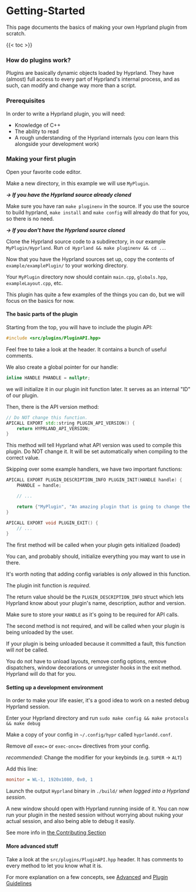 # Getting-Started

This page documents the basics of making your own Hyprland plugin from scratch.

\{{< toc >\}}

### How do plugins work?

Plugins are basically dynamic objects loaded by Hyprland. They have (almost) full access to every part of Hyprland's internal process, and as such, can modify and change way more than a script.

### Prerequisites

In order to write a Hyprland plugin, you will need:

* Knowledge of C++
* The ability to read
* A rough understanding of the Hyprland internals (you _can_ learn this alongside your development work)

### Making your first plugin

Open your favorite code editor.

Make a new directory, in this example we will use `MyPlugin`.

_**→ If you have the Hyprland source already cloned**_

Make sure you have ran `make pluginenv` in the source. If you use the source to build hyprland, `make install` and `make config` will already do that for you, so there is no need.

_**→ If you don't have the Hyprland source cloned**_

Clone the Hyprland source code to a subdirectory, in our example `MyPlugin/Hyprland`. Run `cd Hyprland && make pluginenv && cd ..`.

Now that you have the Hyprland sources set up, copy the contents of `example/examplePlugin/` to your working directory.

Your `MyPlugin` directory now should contain `main.cpp`, `globals.hpp`, `exampleLayout.cpp`, etc.

This plugin has quite a few examples of the things you can do, but we will focus on the basics for now.

#### The basic parts of the plugin

Starting from the top, you will have to include the plugin API:

```cpp
#include <src/plugins/PluginAPI.hpp>
```

Feel free to take a look at the header. It contains a bunch of useful comments.

We also create a global pointer for our handle:

```cpp
inline HANDLE PHANDLE = nullptr;
```

we will initialize it in our plugin init function later. It serves as an internal "ID" of our plugin.

Then, there is the API version method:

```cpp
// Do NOT change this function.
APICALL EXPORT std::string PLUGIN_API_VERSION() {
    return HYPRLAND_API_VERSION;
}
```

This method will tell Hyprland what API version was used to compile this plugin. Do NOT change it. It will be set automatically when compiling to the correct value.

Skipping over some example handlers, we have two important functions:

```cpp
APICALL EXPORT PLUGIN_DESCRIPTION_INFO PLUGIN_INIT(HANDLE handle) {
    PHANDLE = handle;

    // ...

    return {"MyPlugin", "An amazing plugin that is going to change the world!", "Me", "1.0"};
}

APICALL EXPORT void PLUGIN_EXIT() {
    // ...
}
```

The first method will be called when your plugin gets initialized (loaded)

You can, and probably should, initialize everything you may want to use in there.

It's worth noting that adding config variables is _only_ allowed in this function.

The plugin init function is _required_.

The return value should be the `PLUGIN_DESCRIPTION_INFO` struct which lets Hyprland know about your plugin's name, description, author and version.

Make sure to store your `HANDLE` as it's going to be required for API calls.

The second method is not required, and will be called when your plugin is being unloaded by the user.

If your plugin is being unloaded because it committed a fault, this function will _not_ be called.

You do not have to unload layouts, remove config options, remove dispatchers, window decorations or unregister hooks in the exit method. Hyprland will do that for you.

#### Setting up a development environment

In order to make your life easier, it's a good idea to work on a nested debug Hyprland session.

Enter your Hyprland directory and run `sudo make config && make protocols && make debug`

Make a copy of your config in `~/.config/hypr` called `hyprlandd.conf`.

Remove _all_ `exec=` or `exec-once=` directives from your config.

_recommended_: Change the modifier for your keybinds (e.g. `SUPER` -> `ALT`)

Add this line:

```ini
monitor = WL-1, 1920x1080, 0x0, 1
```

Launch the output `Hyprland` binary in `./build/` _when logged into a Hyprland session_.

A new window should open with Hyprland running inside of it. You can now run your plugin in the nested session without worrying about nuking your actual session, and also being able to debug it easily.

See more info in [the Contributing Section](https://wiki.hyprland.org/Contributing-and-Debugging/#nesting-hyprland)

#### More advanced stuff

Take a look at the `src/plugins/PluginAPI.hpp` header. It has comments to every method to let you know what it is.

For more explanation on a few concepts, see [Advanced](../../Plugins/Advanced/) and [Plugin Guidelines](../../Plugins/Plugin-Guidelines/)
